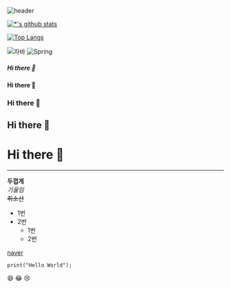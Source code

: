 ![header](https://capsule-render.vercel.app/api?type=slice&color=#FF6F61&height=300&section=header&text=전하윤's%GitHub&fontSize=90)

[![*'s github stats](https://github-readme-stats.vercel.app/api?username=Truth-Jeon)](https://github.com/Truth-Jeon)

[![Top Langs](https://github-readme-stats.vercel.app/api/top-langs/?username=Truth-Jeon)](https://github.com/Truth-Jeon/github-readme-stats)

![자바](https://img.shields.io/badge/-자바-007396?style=flat&logo=Java&logoColor=ffffff)
![Spring](https://img.shields.io/badge/-Spring-6DB33F?style=for-the-badge&logo=Spring&logoColor=white)


##### Hi there 👋
#### Hi there 👋
### Hi there 👋
## Hi there 👋
# Hi there 👋
---

**두껍게** <br/>
*기울임* <br/>
~~취소선~~ <br/>

* 1번
* 2번
  - 1번
  - 2번

[naver](https://www.naver.com)

```
print("Hello World");
```

😄
😂
😢
